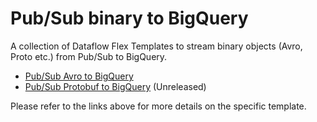 # Pub/Sub binary to BigQuery

A collection of Dataflow Flex Templates to stream binary objects (Avro, Proto
etc.) from Pub/Sub to BigQuery.

*   [Pub/Sub Avro to BigQuery](docs/PubSubAvroToBigQuery/README.md)
*   [Pub/Sub Protobuf to BigQuery](docs/PubSubProtoToBigQuery/README.md)
    (Unreleased)

Please refer to the links above for more details on the specific template.
